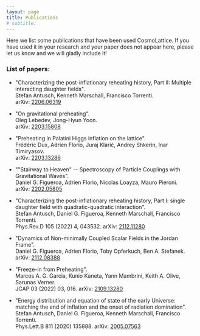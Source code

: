 ```yaml
---
layout: page
title: Publications
# subtitle:
---
```


Here we list some publications that have been used CosmoLattice.
If you have used it in your research and your paper does not
appear here, please let us know and we will gladly include it!

### List of papers:
- "Characterizing the post-inflationary reheating history, Part II: Multiple interacting daughter fields". \
  Stefan Antusch, Kenneth Marschall, Francisco Torrenti. \
  arXiv: <a href="https://arxiv.org/abs/2206.06319" target="_blank" rel="noopener noreferrer">2206.06319</a>

- "On gravitational preheating". \
  Oleg Lebedev, Jong-Hyun Yoon. \
  arXiv: <a href="https://arxiv.org/abs/2203.15808" target="_blank" rel="noopener noreferrer">2203.15808</a>

- "Preheating in Palatini Higgs inflation on the lattice". \
  Frédéric Dux, Adrien Florio, Juraj Klarić, Andrey Shkerin, Inar Timiryasov. \
  arXiv: <a href="https://arxiv.org/abs/2203.13286" target="_blank" rel="noopener noreferrer">2203.13286</a>

- ""Stairway to Heaven" -- Spectroscopy of Particle Couplings with Gravitational Waves". \
  Daniel G. Figueroa, Adrien Florio, Nicolas Loayza, Mauro Pieroni. \
  arXiv: <a href="https://arxiv.org/abs/2202.05805" target="_blank" rel="noopener noreferrer">2202.05805</a>

- "Characterizing the post-inflationary reheating history, Part I: single daughter field with quadratic-quadratic interaction". \
  Stefan Antusch, Daniel G. Figueroa, Kenneth Marschall, Francisco Torrenti. \
  Phys.Rev.D 105 (2022) 4, 043532. arXiv: <a href="https://arxiv.org/abs/2112.11280" target="_blank" rel="noopener noreferrer">2112.11280</a>

- "Dynamics of Non-minimally Coupled Scalar Fields in the Jordan Frame". \
  Daniel G. Figueroa, Adrien Florio, Toby Opferkuch, Ben A. Stefanek. \
  arXiv: <a href="https://arxiv.org/abs/2112.08388" target="_blank" rel="noopener noreferrer">2112.08388</a>

- "Freeze-in from Preheating". \
  Marcos A. G. Garcia, Kunio Kaneta, Yann Mambrini, Keith A. Olive, Sarunas Verner. \
  JCAP 03 (2022) 03, 016. arXiv: <a href="https://arxiv.org/abs/2109.13280" target="_blank" rel="noopener noreferrer">2109.13280</a>

- "Energy distribution and equation of state of the early Universe: matching the end of inflation and the onset of radiation domination". \
  Stefan Antusch, Daniel G. Figueroa, Kenneth Marschall, Francisco Torrenti. \
  Phys.Lett.B 811 (2020) 135888. arXiv: <a href="https://arxiv.org/abs/2005.07563" target="_blank" rel="noopener noreferrer">2005.07563</a>
